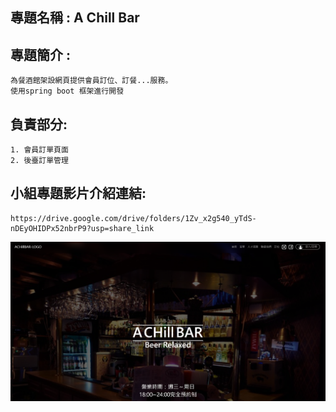 ## 專題名稱 : A Chill Bar  
## 專題簡介 :   
    為餐酒館架設網頁提供會員訂位、訂餐...服務。  
    使用spring boot 框架進行開發  
## 負責部分: 
    1. 會員訂單頁面  
    2. 後臺訂單管理  
     
## 小組專題影片介紹連結:  
    https://drive.google.com/drive/folders/1Zv_x2g540_yTdS-nDEyOHIDPx52nbrP9?usp=share_link   
      
        
        
![image](https://github.com/looperhuang/project/blob/main/img.PNG)
